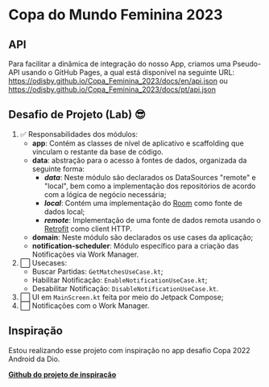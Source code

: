 # Copa do Mundo Feminina 2023

## API

Para facilitar a dinâmica de integração do nosso App, criamos uma Pseudo-API usando o GitHub Pages, a qual está disponível na seguinte URL: https://odisby.github.io/Copa_Feminina_2023/docs/en/api.json ou https://odisby.github.io/Copa_Feminina_2023/docs/pt/api.json

## Desafio de Projeto (Lab) 😎

1. :white_check_mark: Responsabilidades dos módulos:
    * **app**: Contém as classes de nível de aplicativo e scaffolding que vinculam o restante da base de código.
    * **data**: abstração para o acesso à fontes de dados, organizada da seguinte forma:
        * ***data***: Neste módulo são declarados os DataSources "remote" e "local", bem como a implementação dos repositórios de acordo com a lógica de negócio necessária;
        * ***local***: Contém uma implementação do [Room](https://developer.android.com/training/data-storage/room) como fonte de dados local;
        * ***remote***: Implementação de uma fonte de dados remota usando o [Retrofit](https://square.github.io/retrofit/) como client HTTP.
    * **domain**: Neste módulo são declarados os use cases da aplicação;
    * **notification-scheduler**: Módulo específico para a criação das Notificações via Work Manager.
2. :white_large_square: Usecases:
    * Buscar Partidas: `GetMatchesUseCase.kt`;
    * Habilitar Notificação: `EnableNotificationUseCase.kt`;
    * Desabilitar Notificação: `DisableNotificationUseCase.kt`.
3. :white_large_square: UI em `MainScreen.kt` feita por meio do Jetpack Compose;
4. :white_large_square: Notificações com o Work Manager.

## Inspiração

Estou realizando esse projeto com inspiração no app desafio Copa 2022 Android da Dio.

**[Github do projeto de inspiração](https://github.com/digitalinnovationone/copa-2022-android/tree/main)**
